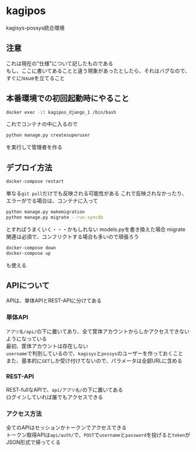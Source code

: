 # kagipos
kagisys-possys統合環境

## 注意
これは現在の"仕様"について記したものである  
もし、ここに書いてあることと違う現象があったとしたら、それはバグなので、すぐにissueを立てること

## 本番環境での初回起動時にやること
```bash
docker exec -it kagipos_django_1 /bin/bash
```
これでコンテナの中に入るので
```bash
python manage.py createsuperuser
```
を実行して管理者を作る

## デプロイ方法
```bash
docker-compose restart
```
単なる`git pull`だけでも反映される可能性がある
これで反映されなかったり、エラーがでる場合は、コンテナに入って
```bash
python manage.py makemigration
python manage.py migrate --run-syncdb
```
とすればうまくいく・・・かもしれない
models.pyを書き換えた場合 migrate 関連は必須で、コンフリクトする場合も多いので頑張ろう

```bash
docker-compose down
docker-compose up
```
も使える

## APIについて
APIは、単体APIとREST-APIに分けてある

### 単体API
`アプリ名/api/`の下に置いてあり、全て筐体アカウントからしかアクセスできないようになっている  
最初、筐体アカウントは存在しない  
`username`で判別しているので、`kagisys`と`possys`のユーザーを作っておくこと  
また、基本的に`GET`しか受け付けてないので、パラメータは全部URLに含める

### REST-API
REST-fullなAPIで、`api/アプリ名/`の下に置いてある  
ログインしていれば誰でもアクセスできる

### アクセス方法
全てのAPIはセッションかトークンでアクセスできる  
トークン取得APIは`api/auth/`で、`POST`で`username`と`password`を投げると`token`がJSON形式で帰ってくる
